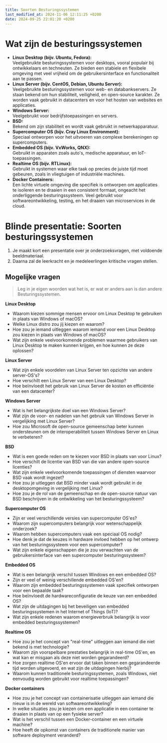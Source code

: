 ```yaml
---
title: Soorten Besturingssystemen
last_modified_at: 2024-11-06 12:11:25 +0200
date: 2024-09-25 22:01:20 +0200
---
```


# Wat zijn de besturingssystemen

- **Linux Desktop (bijv. Ubuntu, Fedora):**  
    Veelgebruikte besturingssystemen voor desktops, vooral populair bij ontwikkelaars en techneuten. Ze bieden een stabiele en flexibele omgeving met veel vrijheid om de gebruikersinterface en functionaliteit aan te passen.
- **Linux Server (bijv. CentOS, Debian, Ubuntu Server):**  
    Veelgebruikte besturingssystemen voor web- en databankservers. Ze staan bekend om hun stabiliteit, veiligheid, en open-source karakter. Ze worden vaak gebruikt in datacenters en voor het hosten van websites en applicaties.
- **Windows Server:**  
    Veelgebruikt voor bedrijfstoepassingen en servers.
- **BSD:**  
    Bekend om zijn stabiliteit en wordt vaak gebruikt in netwerkapparatuur.
- **Supercomputer OS (bijv. Cray Linux Environment):**  
    Speciaal ontworpen voor het uitvoeren van complexe berekeningen op supercomputers.
- **Embedded OS (bijv. VxWorks, QNX):**  
    Gebruikt in apparaten zoals auto's, medische apparatuur, en IoT-toepassingen.
- **Realtime OS (bijv. RTLinux):**  
    Gebruikt in systemen waar elke taak op precies de juiste tijd moet gebeuren, zoals in vliegtuigen of industriële machines.
- **Docker Containers:**  
    Een lichte virtuele omgeving die specifiek is ontworpen om applicaties te isoleren en te draaien in een consistent formaat, ongeacht het onderliggende besturingssysteem. Veel gebruikt voor softwareontwikkeling, testing, en het draaien van microservices in de cloud.

# Blinde presentatie: Soorten besturingssystemen

1. Je maakt kort een presentatie over je onderzoeksvragen, met voldoende beeldmateriaal.
2. Daarna zal de leerkracht en je medeleerlingen kritische vragen stellen.

## Mogelijke vragen

> Leg in je eigen woorden wat het is, er wat er anders aan is dan andere Besturingssystemen.

**Linux Desktop**  
- Waarom kiezen sommige mensen ervoor om Linux Desktop te gebruiken in plaats van Windows of macOS?
- Welke Linux distro zou jij kiezen en waarom?
- Hoe zou je iemand uitleggen waarom iemand voor een Linux Desktop zou kiezen in plaats van Windows of macOS?
- Wat zijn enkele veelvoorkomende problemen waarmee gebruikers van Linux Desktop te maken kunnen krijgen, en hoe kunnen ze deze oplossen?

**Linux Server**  
- Wat zijn enkele voordelen van Linux Server ten opzichte van andere server-OS's?
- Hoe verschilt een Linux Server van een Linux Desktop?
- Hoe beïnvloedt het gebruik van Linux Server de kosten en efficiëntie van een datacenter?

**Windows Server**  
- Wat is het belangrijkste doel van een Windows Server?
- Wat zijn de voor- en nadelen van het gebruik van Windows Server in vergelijking met Linux Server?
- Hoe zou Microsoft de open-source gemeenschap beter kunnen ondersteunen om de interoperabiliteit tussen Windows Server en Linux te verbeteren?

**BSD**  
- Wat is een goede reden om te kiezen voor BSD in plaats van voor Linux?
- Hoe verschilt de licentie van BSD van die van andere open-source licenties?
- Wat zijn enkele veelvoorkomende toepassingen of diensten waarvoor BSD vaak wordt ingezet?
- Hoe zou je uitleggen dat BSD minder vaak wordt gebruikt in de desktopomgeving in vergelijking met Linux?
- Hoe zou je de rol van de gemeenschap en de open-source natuur van BSD beschrijven in de ontwikkeling van het besturingssysteem?

**Supercomputer OS**  
- Zijn er veel verschillende versies van supercomputer OS'es?
- Waarom zijn supercomputers belangrijk voor wetenschappelijk onderzoek?
- Waarom hebben supercomputers vaak een speciaal OS nodig?
- Hoe denk je dat de keuzes in hardware invloed hebben op het ontwerp van het besturingssysteem voor een supercomputer?
- Wat zijn enkele eigenschappen die je zou verwachten van de gebruikersinterface van een supercomputer besturingssysteem?

**Embedded OS**  
- Wat is een belangrijk verschil tussen Windows en een embedded OS?
- Zijn er veel of weinig verschillende embedded OS'en?
- Waarom zijn embedded besturingssystemen vaak specifiek ontworpen voor een bepaalde taak?
- Hoe beïnvloedt de hardwareconfiguratie de keuze van een embedded OS?
- Wat zijn de uitdagingen bij het beveiligen van embedded besturingssystemen in het Internet of Things (IoT)? 
- Wat zijn enkele redenen waarom energieverbruik belangrijk is voor embedded besturingssystemen?

**Realtime OS**  
- Hoe zou je het concept van "real-time" uitleggen aan iemand die niet bekend is met technologie?
- Waarom zijn voorspelbare prestaties belangrijk in real-time OS'en, en wat kan er misgaan als deze niet worden gegarandeerd?
- Hoe zorgen realtime OS'en ervoor dat taken binnen een gegarandeerde tijd worden uitgevoerd, en wat zijn de uitdagingen hierbij?
- Waarom kunnen traditionele besturingssystemen, zoals Windows, niet eenvoudig worden gebruikt voor realtime toepassingen?

**Docker containers**  
- Hoe zou je het concept van containerisatie uitleggen aan iemand die nieuw is in de wereld van softwareontwikkeling?
- In welke situaties zou je kiezen om een applicatie in een container te draaien in plaats van op een fysieke server?
- Wat is het verschil tussen een Docker-container en een virtuele machine?
- Hoe heeft de opkomst van containers de traditionele manier van software deployment veranderd?
